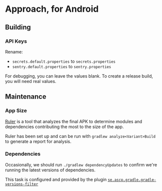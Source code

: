 # Approach, for Android

## Building

### API Keys

Rename:

- `secrets.default.properties` to `secrets.properties`
- `sentry.default.properties` to `sentry.properties`

For debugging, you can leave the values blank. To create a release build, you will need real values.

## Maintenance

### App Size

[Ruler](https://github.com/spotify/ruler) is a tool that analyzes the final APK to determine modules and dependencies contributing the most to the size of the app.

Ruler has been set up and can be run with `gradlew analyze<Variant>Build` to generate a report for analysis.

### Dependencies

Occasionally, we should run `./gradlew dependencyUpdates` to confirm we're running the latest versions of dependencies.

This task is configured and provided by the plugin [`se.ascp.gradle.gradle-versions-filter`](https://github.com/janderssonse/gradle-versions-filter-plugin)
